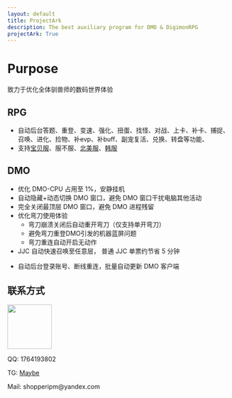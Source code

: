 ```yaml
---
layout: default
title: ProjectArk
description: The best auxiliary program for DMO & DigimonRPG
projectArk: True
---
```

# Purpose
致力于优化全体驯兽师的数码世界体验
## RPG
- 自动后台答题、重登、变速、强化、扭蛋、找怪、对战、上卡、补卡、捕捉、召唤、进化、捡物、补evp、补buff、副宠复活、兑换、转盘等功能、
- 支持[宝贝服](https://www.digimonol.com)、服不服、[北美服](https://dro.gameking.com)、[韩服](https://www.digimonrpg.com/Default)

## DMO
- 优化 DMO-CPU 占用至 1%，安静挂机
- 自动隐藏+动态切换 DMO 窗口，避免 DMO 窗口干扰电脑其他活动
- 完全关闭最顶层 DMO 窗口，避免 DMO 进程残留
- 优化弯刀使用体验
    - 弯刀崩溃关闭后自动重开弯刀（仅支持单开弯刀）
    - 避免弯刀重登DMO引发的机器蓝屏问题
    - 弯刀重连自动开启无动作
- JJC 自动快速召唤至任意层， 普通 JJC 单票约节省 5 分钟
<!--     - 指定层停止并转入 DATS 参与战斗 -->
- 自动后台登录账号、断线重连，批量自动更新 DMO 客户端

<!--  
- 自动截胡 Decode-II 扭蛋机，**仅限北美服**
    - 功能：一键后台托管，支持断线重连
    - 出货率：dcode2:hbu5 出货率约为 1.2:1
    - 出货量：hbu5 每日出货量约为 60~100
-->


## 联系方式

<img src="{{site.cdn}}/resource/me.jpg" width="100" height="100">

<p>QQ: 1764193802</p>
<p>TG: <a href="https://t.me/RickSSP">Maybe</a></p>
<p>Mail: shopperipm@yandex.com</p>

